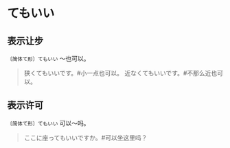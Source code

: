 # てもいい

## 表示让步

`〔简体て形〕てもいい` ～也可以。

> 狭くてもいいです。#小一点也可以。
> 近なくてもいいです。#不那么近也可以。

## 表示许可

`〔简体て形〕てもいい` 可以～吗。

> ここに座ってもいいですか。#可以坐这里吗？
